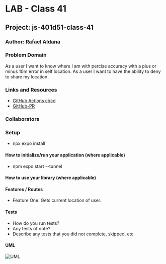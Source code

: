 # LAB - Class 41

## Project: js-401d51-class-41

### Author: Rafael Aldana

### Problem Domain  

As a user I want to know where I am with percise accuracy with a plus or minus 10m error in self location.
As a user I want to have the ability to deny to share my location.

### Links and Resources

- [GitHub Actions ci/cd](https://github.com/rkgallaway/server-deployment-practice-d51/actions) 
- [GitHub-PR]()

### Collaborators

### Setup

- npx expo install

#### How to initialize/run your application (where applicable)

- npm expo start --tunnel

#### How to use your library (where applicable)

#### Features / Routes

- Feature One: 
Gets current location of user.

#### Tests

- How do you run tests?
- Any tests of note?
- Describe any tests that you did not complete, skipped, etc

#### UML

![UML]()